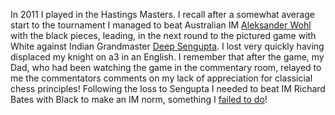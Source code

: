 In 2011 I played in the Hastings Masters. I recall after a somewhat average start to the tournament I managed to beat Australian IM [Aleksander Wohl](https://en.wikipedia.org/wiki/Aleksandar_Wohl)
with the black pieces, leading, in the next round to the pictured game with White against Indian Grandmaster [Deep Sengupta](https://en.wikipedia.org/wiki/Deep_Sengupta). I lost
very quickly having displaced my knight on a3 in an English. I remember that after the game, my Dad, who had been watching the game in the commentary room, relayed to me the commentators comments on my lack of appreciation for classicial chess principles!
Following the loss to Sengupta I needed to beat IM Richard Bates with Black to make an IM norm, something I [failed to do](https://ru.chesstempo.com/game-database/game/richard-a-bates-vs-ryan-rhys-griffiths/3044349)!
